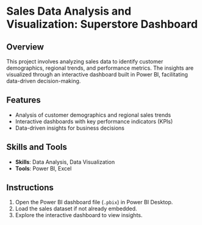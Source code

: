 # Sales Data Analysis and Visualization: Superstore Dashboard

## Overview
This project involves analyzing sales data to identify customer demographics, regional trends, and performance metrics. The insights are visualized through an interactive dashboard built in Power BI, facilitating data-driven decision-making.

## Features
- Analysis of customer demographics and regional sales trends
- Interactive dashboards with key performance indicators (KPIs)
- Data-driven insights for business decisions

## Skills and Tools
- **Skills**: Data Analysis, Data Visualization
- **Tools**: Power BI, Excel

## Instructions
1. Open the Power BI dashboard file (`.pbix`) in Power BI Desktop.
2. Load the sales dataset if not already embedded.
3. Explore the interactive dashboard to view insights.


